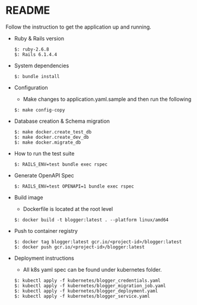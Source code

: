 # README

Follow the instruction to get the
application up and running.


* Ruby & Rails version
    ```
    $: ruby-2.6.8
    $: Rails 6.1.4.4
    ```

* System dependencies

    ```
    $: bundle install
    ```

* Configuration
    
    * Make changes to application.yaml.sample and then run the following   
    
    ```
    $: make config-copy
    ```

* Database creation & Schema migration

    ```
    $: make docker.create_test_db
    $: make docker.create_dev_db
    $: make docker.migrate_db
    ```

* How to run the test suite
    
    ```
    $: RAILS_ENV=test bundle exec rspec
    ```

* Generate OpenAPI Spec

    ```
    $: RAILS_ENV=test OPENAPI=1 bundle exec rspec
    ```

* Build image
    
    * Dockerfile is located at the root level
    
    ```
    $: docker build -t blogger:latest . --platform linux/amd64
    ```

* Push to container registry
    
    ```
    $: docker tag blogger:latest gcr.io/<project-id>/blogger:latest
    $: docker push gcr.io/<project-id>/blogger:latest
    ```

* Deployment instructions
    
    * All k8s yaml spec can be found under kubernetes folder. 

    ```
    $: kubectl apply -f kubernetes/blogger_credentials.yaml
    $: kubectl apply -f kubernetes/blogger_migration_job.yaml
    $: kubectl apply -f kubernetes/blogger_deployment.yaml
    $: kubectl apply -f kubernetes/blogger_service.yaml
    ```

